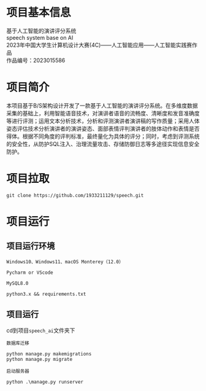 # 项目基本信息
基于人工智能的演讲评分系统</br>
speech system base on AI</br>
2023年中国大学生计算机设计大赛(4C)——人工智能应用——人工智能实践赛作品</br>
作品编号：2023015586</br>
# 项目简介
本项目基于B/S架构设计开发了一款基于人工智能的演讲评分系统。在多维度数据采集的基础上，利用智能语音技术，对演讲者语音的流畅度、清晰度和发音准确度等进行评测；运用文本分析技术，分析和评测演讲者演讲稿的写作质量；采用人体姿态评估技术分析演讲者的演讲姿态、面部表情评判演讲者的肢体动作和表情是否得体。根据不同角度的评判标准，最终量化为具体的评分；同时，考虑到评测系统的安全性，从防护SQL注入、治理流量攻击、存储防御日志等多途径实现信息安全防护。

# 项目拉取

```shell
git clone https://github.com/1933211129/speech.git
```

# 项目运行

## 项目运行环境

`Windows10、Windows11、macOS Monterey（12.0）`

`Pycharm or VScode`

`MySQL8.0`

`python3.x && requirements.txt`

## 项目运行

cd到项目`speech_ai`文件夹下

`数据库迁移`

```shell
python manage.py makemigrations
python manage.py migrate
```

`启动服务器`

```
python .\manage.py runserver
```

